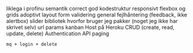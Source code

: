 liklega i profinu
    semantik correct
    god kodestruktur
    responsivt
    flexbox og grids
    adoptivt layout
    form validering
    general fejlhåntering (feedback, ikke alertbox)
    slider
    bibliotek hvorfor bruger jeg pakker (noget jeg ikke har skrivet selv)
    url params
    kanban
    Host på Heroku
    CRUD (create, read, update, delete)
    Authentication API
    paging

    mq + login + delete